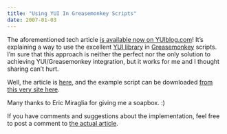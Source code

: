 ```yaml
---
title: "Using YUI In Greasemonkey Scripts"
date: 2007-01-03
---
```


The aforementioned tech article [is available now on YUIblog.com][1]! It’s explaining a way to use the excellent [YUI library][2] in [Greasemonkey][3]
scripts. I’m sure that this approach is neither the perfect nor the only solution to achieving YUI/Greasemonkey integration, but it works for me and I thought sharing can’t hurt.

Well, the article is [here][1], and the example script can be downloaded [from this very site here][4].

Many thanks to Eric Miraglia for giving me a soapbox. :)

If you have comments and suggestions about the implementation, feel free to post a comment to [the actual article][1].

[1]: http://yuiblog.com/blog/2007/01/03/yui-greasemonkey/
[2]: http://developer.yahoo.com/yui/
[3]: http://greasemonkey.mozdev.org
[4]: http://gist.github.com/297364

